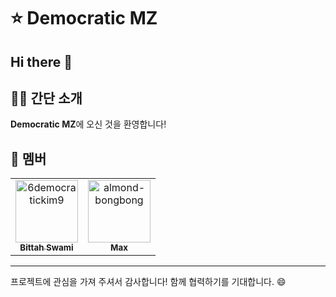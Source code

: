 # ⭐️ Democratic MZ

## Hi there 👋


## 🙋‍♀️ 간단 소개
**Democratic MZ**에 오신 것을 환영합니다!

## 🌈 멤버
<table>
	<tbody>
		<tr>
            <td align="center">
                <a href="https://github.com/6democratickim9">
                    <img src="https://avatars.githubusercontent.com/u/41178536?v=4" width="100;" alt="6democratickim9"/>
                    <br />
                    <sub><b>Bittah Swami</b></sub>
                </a>
            </td>
            <td align="center">
                <a href="https://github.com/almond-bongbong">
                    <img src="https://avatars.githubusercontent.com/u/42146674?v=4" width="100;" alt="almond-bongbong"/>
                    <br />
                    <sub><b>Max</b></sub>
                </a>
            </td>
		</tr>
	<tbody>
</table>

---

프로젝트에 관심을 가져 주셔서 감사합니다! 함께 협력하기를 기대합니다. 😄
